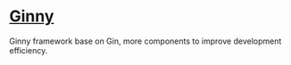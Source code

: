 # [Ginny](https://github.com/gorillazer/ginny)

Ginny framework base on Gin, more components to improve development efficiency.
